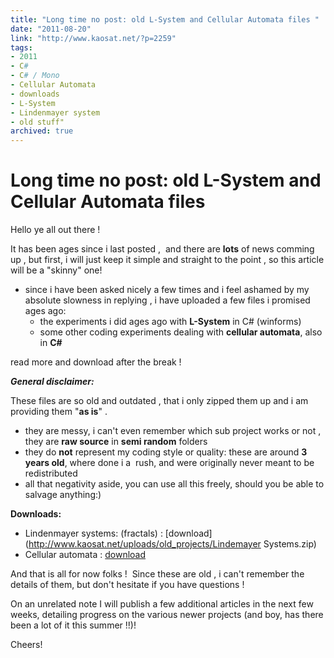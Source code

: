 ```yaml
---
title: "Long time no post: old L-System and Cellular Automata files "
date: "2011-08-20"
link: "http://www.kaosat.net/?p=2259"
tags:
- 2011
- C#
- C# / Mono
- Cellular Automata
- downloads
- L-System
- Lindenmayer system
- old stuff"
archived: true
---
```




# Long time no post: old L-System and Cellular Automata files  

Hello ye all out there !

It has been ages since i last posted ,  and there are **lots** of news comming up , but first, i will just keep it simple and straight to the point , so this article will be a "skinny" one!

- since i have been asked nicely a few times and i feel ashamed by my absolute slowness in replying , i have uploaded a few files i promised ages ago:
    - the experiments i did ages ago with **L-System** in C# (winforms)
    - some other coding experiments dealing with **cellular automata**, also in **C#**

read more and download after the break !

_**General disclaimer:**_

These files are so old and outdated , that i only zipped them up and i am providing them "**as is**" .

- they are messy, i can't even remember which sub project works or not , they are **raw source** in **semi random** folders
- they do **not** represent my coding style or quality: these are around **3 years old**, where done i a  rush, and were originally never meant to be redistributed
- all that negativity aside, you can use all this freely, should you be able to salvage anything:)

**Downloads:**

- Lindenmayer systems: (fractals) : [download](http://www.kaosat.net/uploads/old_projects/Lindemayer Systems.zip)
- Cellular automata : [download](http://www.kaosat.net/uploads/old_projects/CellularAutomata.zip)

And that is all for now folks !  Since these are old , i can't remember the details of them, but don't hesitate if you have questions !

On an unrelated note I will publish a few additional articles in the next few weeks, detailing progress on the various newer projects (and boy, has there been a lot of it this summer !!)!

Cheers!
